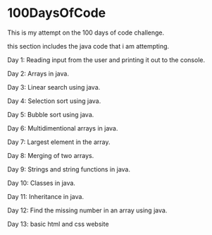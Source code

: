 # 100DaysOfCode
This is my attempt on the 100 days of code challenge.

 this section includes the java code that i am attempting.


Day 1:
Reading input from the user and printing it out to the console.

Day 2:
Arrays in java.

Day 3:
Linear search using java.

Day 4:
Selection sort using java.

Day 5:
Bubble sort using java.

Day 6:
Multidimentional arrays in java.

Day 7:
Largest element in the array.

Day 8:
Merging of two arrays.

Day 9:
Strings and string functions in java.

Day 10:
Classes in java.

Day 11:
Inheritance in java.

Day 12:
Find the missing number in an array using java.

Day 13:
basic html and css website
